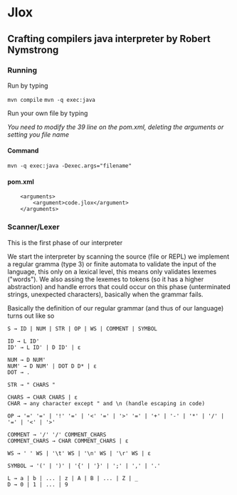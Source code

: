 # Jlox

## Crafting compilers java interpreter by Robert Nymstrong

### Running

Run by typing

`mvn compile`
`mvn -q exec:java`

Run your own file by typing

*You need to modify the 39 line on the pom.xml, deleting the arguments or setting you file name*

#### Command

`mvn -q exec:java -Dexec.args="filename"`

#### pom.xml

```
    <arguments>
        <argument>code.jlox</argument>
    </arguments>
```

### Scanner/Lexer

This is the first phase of our interpreter

We start the interpreter by scanning the source (file or REPL) we implement a regular gramma (type 3) or finite automata to validate the input of the language, this only on a lexical level, this means only validates lexemes ("words"). We also assing the lexemes to tokens (so it has a higher abstraction) and handle errors that could occur on this phase (unterminated strings, unexpected characters), basically when the grammar fails.

Basically the definition of our regular grammar (and thus of our language) turns out like so


```
S → ID | NUM | STR | OP | WS | COMMENT | SYMBOL

ID → L ID'  
ID' → L ID' | D ID' | ε

NUM → D NUM'  
NUM' → D NUM' | DOT D D* | ε  
DOT → .

STR → " CHARS "

CHARS → CHAR CHARS | ε
CHAR → any character except " and \n (handle escaping in code)

OP → '=' '=' | '!' '=' | '<' '=' | '>' '=' | '+' | '-' | '*' | '/' | '=' | '<' | '>'

COMMENT → '/' '/' COMMENT_CHARS  
COMMENT_CHARS → CHAR COMMENT_CHARS | ε

WS → ' ' WS | '\t' WS | '\n' WS | '\r' WS | ε

SYMBOL → '(' | ')' | '{' | '}' | ';' | ',' | '.'

L → a | b | ... | z | A | B | ... | Z | _
D → 0 | 1 | ... | 9
```

